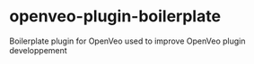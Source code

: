 # openveo-plugin-boilerplate
Boilerplate plugin for OpenVeo used to improve OpenVeo plugin developpement

